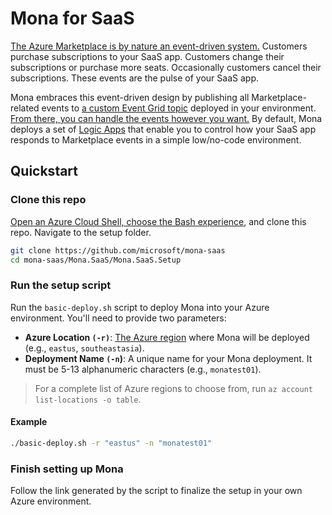 # Mona for SaaS

[The Azure Marketplace is by nature an event-driven system.](https://learn.microsoft.com/partner-center/marketplace-offers/partner-center-portal/pc-saas-fulfillment-life-cycle) Customers purchase subscriptions to your SaaS app. Customers change their subscriptions or purchase more seats. Occasionally customers cancel their subscriptions. These events are the pulse of your SaaS app.

Mona embraces this event-driven design by publishing all Marketplace-related events to [a custom Event Grid topic](https://learn.microsoft.com/azure/event-grid/custom-topics) deployed in your environment. [From there, you can handle the events however you want.](https://learn.microsoft.com/azure/event-grid/event-handlers) By default, Mona deploys a set of [Logic Apps](https://learn.microsoft.com/azure/logic-apps/logic-apps-overview) that enable you to control how your SaaS app responds to Marketplace events in a simple low/no-code environment.

## Quickstart

### Clone this repo

[Open an Azure Cloud Shell, choose the Bash experience](https://learn.microsoft.com/azure/cloud-shell/get-started/ephemeral?tabs=azurecli#start-cloud-shell), and clone this repo. Navigate to the setup folder.

```bash
git clone https://github.com/microsoft/mona-saas
cd mona-saas/Mona.SaaS/Mona.SaaS.Setup
```

### Run the setup script

Run the `basic-deploy.sh` script to deploy Mona into your Azure environment. You'll need to provide two parameters:

* **Azure Location `(-r)`**: [The Azure region](https://azure.microsoft.com/explore/global-infrastructure/geographies/) where Mona will be deployed (e.g., `eastus`, `southeastasia`).
* **Deployment Name `(-n`)**: A unique name for your Mona deployment. It must be 5-13 alphanumeric characters (e.g., `monatest01`).

> For a complete list of Azure regions to choose from, run `az account list-locations -o table`.

#### Example

```bash
./basic-deploy.sh -r "eastus" -n "monatest01"
```

### Finish setting up Mona

Follow the link generated by the script to finalize the setup in your own Azure environment.
